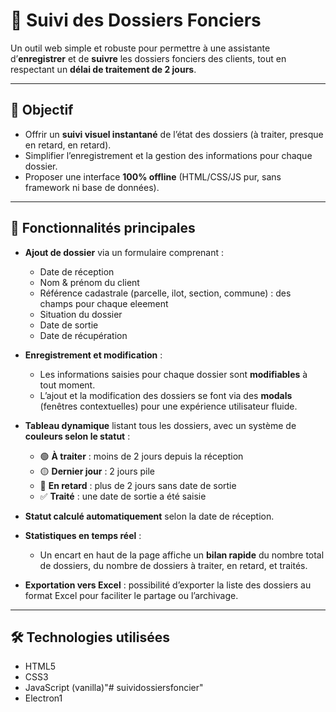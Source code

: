 # 📁 Suivi des Dossiers Fonciers

Un outil web simple et robuste pour permettre à une assistante d’**enregistrer** et de **suivre** les dossiers fonciers des clients, tout en respectant un **délai de traitement de 2 jours**.

---

## 🎯 Objectif

- Offrir un **suivi visuel instantané** de l’état des dossiers (à traiter, presque en retard, en retard).
- Simplifier l’enregistrement et la gestion des informations pour chaque dossier.
- Proposer une interface **100% offline** (HTML/CSS/JS pur, sans framework ni base de données).

---

## 🧩 Fonctionnalités principales

- **Ajout de dossier** via un formulaire comprenant :
  - Date de réception
  - Nom & prénom du client
  - Référence cadastrale (parcelle, ilot, section, commune) : des champs pour chaque eleement
  - Situation du dossier
  - Date de sortie
  - Date de récupération

- **Enregistrement et modification** :
  - Les informations saisies pour chaque dossier sont **modifiables** à tout moment.
  - L’ajout et la modification des dossiers se font via des **modals** (fenêtres contextuelles) pour une expérience utilisateur fluide.

- **Tableau dynamique** listant tous les dossiers, avec un système de **couleurs selon le statut** :
  - 🟢 **À traiter** : moins de 2 jours depuis la réception
  - 🟡 **Dernier jour** : 2 jours pile
  - 🔴 **En retard** : plus de 2 jours sans date de sortie
  - ✅ **Traité** : une date de sortie a été saisie

- **Statut calculé automatiquement** selon la date de réception.

- **Statistiques en temps réel** :
  - Un encart en haut de la page affiche un **bilan rapide** du nombre total de dossiers, du nombre de dossiers à traiter, en retard, et traités.

- **Exportation vers Excel** : possibilité d’exporter la liste des dossiers au format Excel pour faciliter le partage ou l’archivage.

---

## 🛠️ Technologies utilisées

- HTML5
- CSS3
- JavaScript (vanilla)"# suividossiersfoncier" 
- Electron1